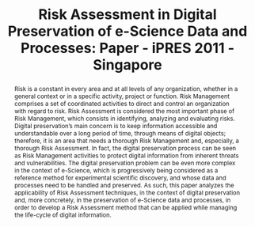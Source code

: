---
abstract: Risk is a constant in every area and at all levels of any organization,
  whether in a general context or in a specific activity, project or function. Risk
  Management comprises a set of coordinated activities to direct and control an organization
  with regard to risk. Risk Assessment is considered the most important phase of Risk
  Management, which consists in identifying, analyzing and evaluating risks. Digital
  preservation’s main concern is to keep information accessible and understandable
  over a long period of time, through means of digital objects; therefore, it is an
  area that needs a thorough Risk Management and, especially, a thorough Risk Assessment.
  In fact, the digital preservation process can be seen as Risk Management activities
  to protect digital information from inherent threats and vulnerabilities. The digital
  preservation problem can be even more complex in the context of e-Science, which
  is progressively being considered as a reference method for experimental scientific
  discovery, and whose data and processes need to be handled and preserved. As such,
  this paper analyzes the applicability of Risk Assessment techniques, in the context
  of digital preservation and, more concretely, in the preservation of e-Science data
  and processes, in order to develop a Risk Assessment method that can be applied
  while managing the life-cycle of digital information.
creators:
- Canteiro, Sara
- Barateiro, José
date: null
document_url: https://services.phaidra.univie.ac.at/api/object/o:294215/download
grand_parent: iPRES
institutions: []
keywords:
- singapore
- risk management
- risk assessment
- digital preservation
- e- science
landing_page_url: https://phaidra.univie.ac.at/o:294215
language: eng
layout: publication
license: CC BY-SA 3.0 AT
notes_url: null
parent: iPRES 2011
presentation_url: null
size: 1140000
source_name: iPRES
title: 'Risk Assessment in Digital Preservation of e-Science Data and Processes: Paper
  - iPRES 2011 - Singapore'
type: paper
year: 2011
---